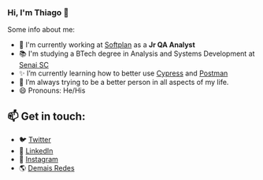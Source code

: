 ### Hi, I'm Thiago 👋

Some info about me:

- 🔭 I'm currently working at <a href="https://www.softplan.com.br/">Softplan</a> as a **Jr QA Analyst**
- 📚 I'm studying a BTech degree in Analysis and Systems Development at <a href="https://cursos.sesisenai.org.br/detalhes/superior-de-tecnologia-em-analise-e-desenvolvimento-de-sistemas/25164/69427">Senai SC</a>
- ✨ I’m currently learning how to better use <a href="https://www.cypress.io/">Cypress</a> and <a href="https://www.postman.com/">Postman</a>
- 🌱 I’m always trying to be a better person in all aspects of my life.
- 😄 Pronouns: He/His


## 📫 Get in touch:

- 🐦 <a href="https://www.twitter.com/nerdbones/">Twitter</a>
- 💼 <a href="https://www.linkedin.com/in/thiagodavid/">LinkedIn</a>
- 📸 <a href="https://www.instagram.com/nerdbones/">Instagram</a>
- 🌎 <a href="https://about.me/nerdbones">Demais Redes</a>
